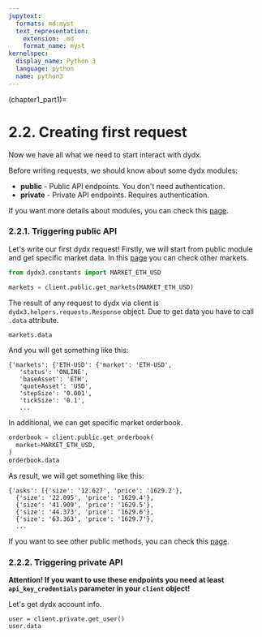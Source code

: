 ```yaml
---
jupytext:
  formats: md:myst
  text_representation:
    extension: .md
    format_name: myst
kernelspec:
  display_name: Python 3
  language: python
  name: python3
---
```

(chapter1_part1)=

# 2.2. Creating first request

Now we have all what we need to start interact with dydx.

Before writing requests, we should know about some dydx modules:

* **public** - Public API endpoints. You don't need authentication.
* **private** - Private API endpoints. Requires authentication.

If you want more details about modules, you can check this [page](https://dydxprotocol.github.io/v3-teacher/?python#client-initialization).

### 2.2.1. Triggering public API

Let's write our first dydx request! Firstly, we will start from public module
and get specific market data. In this [page](https://dydxprotocol.github.io/v3-teacher/?python#exchange-sources) 
you can check other markets.

```python
from dydx3.constants import MARKET_ETH_USD

markets = client.public.get_markets(MARKET_ETH_USD)
```

The result of any request to dydx via client is `dydx3.helpers.requests.Response` 
object. Due to get data you have to call `.data` attribute.

```python
markets.data
```

And you will get something like this:

```text
{'markets': {'ETH-USD': {'market': 'ETH-USD',
   'status': 'ONLINE',
   'baseAsset': 'ETH',
   'quoteAsset': 'USD',
   'stepSize': '0.001',
   'tickSize': '0.1',
   ...
```

In additional, we can get specific market orderbook.

```python
orderbook = client.public.get_orderbook(
  market=MARKET_ETH_USD,
)
orderbook.data
```

As result, we will get something like this:

```text
{'asks': [{'size': '12.627', 'price': '1629.2'},
  {'size': '22.095', 'price': '1629.4'},
  {'size': '41.909', 'price': '1629.5'},
  {'size': '44.373', 'price': '1629.6'},
  {'size': '63.363', 'price': '1629.7'},
  ...
```

If you want to see other public methods, you can check this [page](https://dydxprotocol.github.io/v3-teacher/?python#public-http-api).

### 2.2.2. Triggering private API

**Attention! If you want to use these endpoints you need at least 
`api_key_credentials` parameter in your `client` object!**

Let's get dydx account info.

```{code-cell} ipython3
user = client.private.get_user()
user.data
```